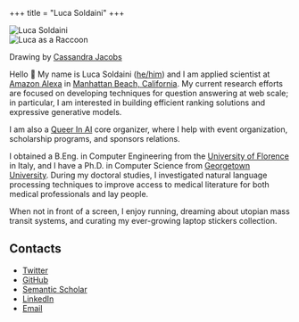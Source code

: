 +++
title = "Luca Soldaini"
+++

<div id="avatar-container">
    <div id="front-avatar">
        <img src="/me.jpg" alt="Luca Soldaini" title="Portrait of Luca; he has wavy, puffy, pink hair and he is wearing sunglasses." class="avatar">
    </div>
    <div id="back-avatar">
        <img src="/bayes.jpg" alt="Luca as a Raccoon" title="Alt: a drawing of a raccoon on a blue background; they are wearing glasses and a pink sleveless sweater with blue hearts; they are holding a green chili in their left hand." class="avatar">
        <p class="tiny-text center">Drawing by <a href="https://cljacobs.net/">Cassandra Jacobs</a></p>
    </div>
</div>


Hello 👋 My name is Luca Soldaini ([he/him](/facts)) and I am applied scientist at [Amazon Alexa][1] in [Manhattan Beach, California][2].
My current research efforts are focused on developing techniques for question answering at web scale; in particular, I am interested in building efficient ranking solutions and expressive generative models.

I am also a [Queer In AI][5] core organizer, where I help with event organization, scholarship programs, and sponsors relations.

I obtained a B.Eng. in Computer Engineering from the [University of Florence][3] in Italy, and I have a Ph.D. in Computer Science from [Georgetown University][4].
During my doctoral studies, I investigated natural language processing techniques to improve access to medical literature for both medical professionals and lay people.

When not in front of a screen, I enjoy running, dreaming about utopian mass transit systems, and curating my ever-growing laptop stickers collection.


## Contacts

- [Twitter](https://twitter.com/soldni)
- [GitHub](https://github.com/soldni)
- [Semantic Scholar](https://www.semanticscholar.org/author/Luca-Soldaini/3328733)
- [LinkedIn](https://www.linkedin.com/in/soldni)
- [Email](mailto:luca@soldaini.net)


[1]: https://www.amazon.science/author/luca-soldaini
[2]: https://www.google.com/maps/place/Manhattan+Beach,+CA+90266/
[3]: https://www.ing-inl.unifi.it
[4]: https://cs.georgetown.edu/
[5]: http://queerinai.org/